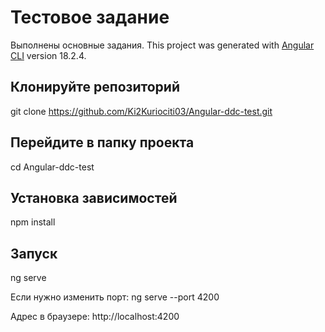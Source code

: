 # Тестовое задание

Выполнены основные задания.
This project was generated with [Angular CLI](https://github.com/angular/angular-cli) version 18.2.4.

## Клонируйте репозиторий

git clone https://github.com/Ki2Kuriociti03/Angular-ddc-test.git

## Перейдите в папку проекта

cd Angular-ddc-test

## Установка зависимостей

npm install

## Запуск

ng serve

Если нужно изменить порт: ng serve --port 4200

Адрес в браузере: http://localhost:4200
